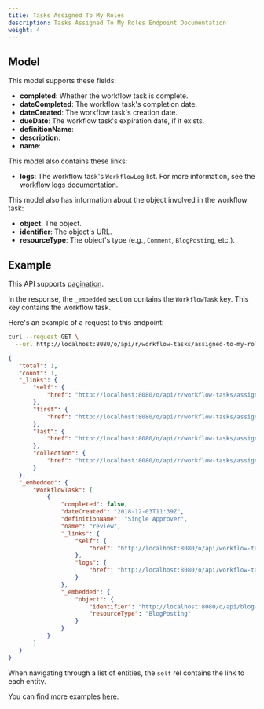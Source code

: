 ```yaml
---
title: Tasks Assigned To My Roles
description: Tasks Assigned To My Roles Endpoint Documentation
weight: 4
---
```


## Model

This model supports these fields:

* **completed**: Whether the workflow task is complete.
* **dateCompleted**: The workflow task's completion date.
* **dateCreated**: The workflow task's creation date.
* **dueDate**: The workflow task's expiration date, if it exists.
* **definitionName**: 
* **description**:
* **name**:

This model also contains these links:

* **logs**: The workflow task's `WorkflowLog` list. For more information, see the [workflow logs documentation](/docs/my-user-account/workflow-tasks/workflow-logs/index.html).

This model also has information about the object involved in the workflow task:

* **object**: The object.
* **identifier**: The object's URL.
* **resourceType**: The object's type (e.g., `Comment`, `BlogPosting`, etc.).

## Example

This API supports [pagination](/docs/general/pagination.html).

In the response, the `_embedded` section contains the `WorkflowTask` key. This key contains the workflow task.

Here's an example of a request to this endpoint:

```bash request
curl --request GET \
  --url http://localhost:8080/o/api/r/workflow-tasks/assigned-to-my-roles
```

```json response
{
   "total": 1,
   "count": 1,
   "_links": {
       "self": {
           "href": "http://localhost:8080/o/api/r/workflow-tasks/assigned-to-my-roles?page=1&per_page=30"
       },
       "first": {
           "href": "http://localhost:8080/o/api/r/workflow-tasks/assigned-to-my-roles?page=1&per_page=30"
       },
       "last": {
           "href": "http://localhost:8080/o/api/r/workflow-tasks/assigned-to-my-roles?page=1&per_page=30"
       },
       "collection": {
           "href": "http://localhost:8080/o/api/r/workflow-tasks/assigned-to-my-roles"
       }
   },
   "_embedded": {
       "WorkflowTask": [
           {
               "completed": false,
               "dateCreated": "2018-12-03T11:39Z",
               "definitionName": "Single Approver",
               "name": "review",
               "_links": {
                   "self": {
                       "href": "http://localhost:8080/o/api/workflow-tasks/36678"
                   },
                   "logs": {
                       "href": "http://localhost:8080/o/api/workflow-tasks/36678/workflow-logs"
                   }
               },
               "_embedded": {
                   "object": {
                       "identifier": "http://localhost:8080/o/api/blog-posting/36667",
                       "resourceType": "BlogPosting"
                   }
               }
           }
       ]
   }
}
```

When navigating through a list of entities, the `self` rel contains the link to each entity. 

You can find more examples [here](/docs/my-user-account/workflow-tasks/examples.html).